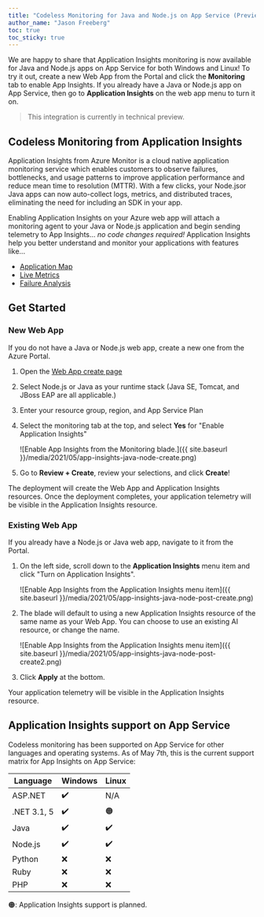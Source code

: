 ```yaml
---
title: "Codeless Monitoring for Java and Node.js on App Service (Preview)"
author_name: "Jason Freeberg"
toc: true
toc_sticky: true
---
```


We are happy to share that Application Insights monitoring is now available for Java and Node.js apps on App Service for both Windows and Linux! To try it out, create a new Web App from the Portal and click the **Monitoring** tab to enable App Insights. If you already have a Java or Node.js app on App Service, then go to **Application Insights** on the web app menu to turn it on.

> This integration is currently in technical preview.

## Codeless Monitoring from Application Insights

Application Insights from Azure Monitor is a cloud native application monitoring service which enables customers to observe failures, bottlenecks, and usage patterns to improve application performance and reduce mean time to resolution (MTTR). With a few clicks, your Node.jsor Java apps can now auto-collect logs, metrics, and distributed traces, eliminating the need for including an SDK in your app.

Enabling Application Insights on your Azure web app will attach a monitoring agent to your Java or Node.js application and begin sending telemetry to App Insights... *no code changes required!* Application Insights help you better understand and monitor your applications with features like...

- [Application Map](https://docs.microsoft.com/azure/azure-monitor/app/app-map)
- [Live Metrics](https://docs.microsoft.com/azure/azure-monitor/app/live-stream)
- [Failure Analysis](https://docs.microsoft.com/azure/azure-monitor/app/proactive-failure-diagnostics)

## Get Started

### New Web App

If you do not have a Java or Node.js web app, create a new one from the Azure Portal.

1. Open the [Web App create page](https://portal.azure.com/#create/Microsoft.WebSite)
1. Select Node.js or Java as your runtime stack (Java SE, Tomcat, and JBoss EAP are all applicable.)
1. Enter your resource group, region, and App Service Plan
1. Select the monitoring tab at the top, and select **Yes** for "Enable Application Insights"

    ![Enable App Insights from the Monitoring blade.]({{ site.baseurl }}/media/2021/05/app-insights-java-node-create.png)

1. Go to **Review + Create**, review your selections, and click **Create**!

The deployment will create the Web App and Application Insights resources. Once the deployment completes, your application telemetry will be visible in the Application Insights resource.

### Existing Web App

If you already have a Node.js or Java web app, navigate to it from the Portal.

1. On the left side, scroll down to the **Application Insights** menu item and click "Turn on Application Insights".

    ![Enable App Insights from the Application Insights menu item]({{ site.baseurl }}/media/2021/05/app-insights-java-node-post-create.png)

1. The blade will default to using a new Application Insights resource of the same name as your Web App. You can choose to use an existing AI resource, or change the name.

    ![Enable App Insights from the Application Insights menu item]({{ site.baseurl }}/media/2021/05/app-insights-java-node-post-create2.png)

1. Click **Apply** at the bottom.

Your application telemetry will be visible in the Application Insights resource.

## Application Insights support on App Service

Codeless monitoring has been supported on App Service for other languages and operating systems. As of May 7th, this is the current support matrix for App Insights on App Service:

| Language | Windows | Linux |
|----------|---------|-------|
| ASP.NET  |   ✔️    |  N/A  |
| .NET 3.1, 5|   ✔️  |  🟠  |
| Java     |     ✔️  |  ✔️  |
| Node.js  |    ✔️   |  ✔️  |
| Python   |    ❌   |  ❌  |
| Ruby     |    ❌   |  ❌  |
| PHP      |    ❌   |  ❌  |

🟠: Application Insights support is planned.
